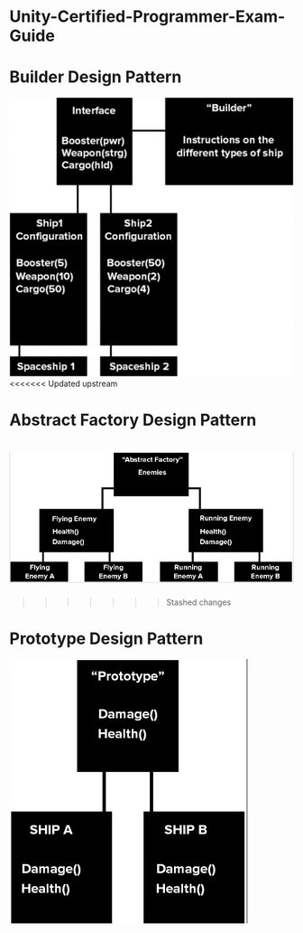 # Unity-Certified-Programmer-Exam-Guide
 # Builder Design Pattern
 ![Builder Design Pattern](https://github.com/sercanevyapan/Unity-Certified-Programmer-Exam-Guide/blob/main/Readme/Builder.png)
<<<<<<< Updated upstream
 # Abstract Factory Design Pattern
  ![Abstract Factory Design Pattern](https://github.com/sercanevyapan/Unity-Certified-Programmer-Exam-Guide/blob/main/Readme/Abstract%20Factory.png)
=======
>>>>>>> Stashed changes
 # Prototype Design Pattern
   ![Prototype Design Pattern](https://github.com/sercanevyapan/Unity-Certified-Programmer-Exam-Guide/blob/main/Readme/Prototype.png)

